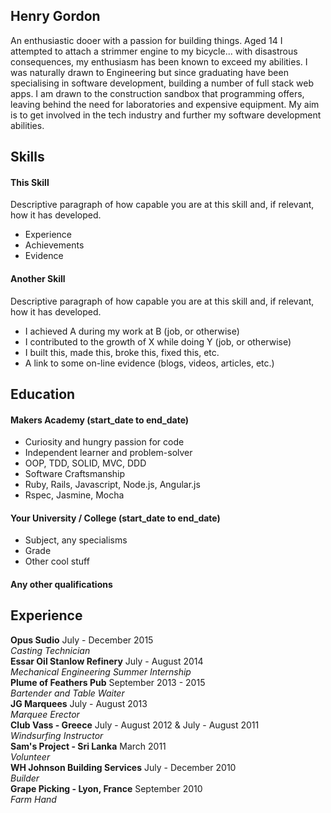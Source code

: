 ## Henry Gordon

An enthusiastic dooer with a passion for building things. Aged 14 I attempted to attach a strimmer engine to my bicycle... with disastrous consequences, my enthusiasm has been known to exceed my abilities. I was naturally drawn to Engineering but since graduating have been specialising in software development, building a number of full stack web apps. I am drawn to the construction sandbox that programming offers, leaving behind the need for laboratories and expensive equipment. My aim is to get involved in the tech industry and further my software development abilities.



## Skills

#### This Skill

Descriptive paragraph of how capable you are at this skill and, if relevant, how it has developed.

- Experience
- Achievements
- Evidence

#### Another Skill

Descriptive paragraph of how capable you are at this skill and, if relevant, how it has developed.

- I achieved A during my work at B (job, or otherwise)
- I contributed to the growth of X while doing Y (job, or otherwise)
- I built this, made this, broke this, fixed this, etc.
- A link to some on-line evidence (blogs, videos, articles, etc.)

## Education

#### Makers Academy (start_date to end_date)

- Curiosity and hungry passion for code
- Independent learner and problem-solver
- OOP, TDD, SOLID, MVC, DDD
- Software Craftsmanship
- Ruby, Rails, Javascript, Node.js, Angular.js
- Rspec, Jasmine, Mocha

#### Your University / College (start_date to end_date)

- Subject, any specialisms
- Grade
- Other cool stuff

#### Any other qualifications

## Experience

**Opus Sudio** July - December 2015  
*Casting Technician*  
**Essar Oil Stanlow Refinery** July - August 2014   
*Mechanical Engineering Summer Internship*  
**Plume of Feathers Pub** September 2013 - 2015  
*Bartender and Table Waiter*  
**JG Marquees** July - August 2013   
*Marquee Erector*  
**Club Vass - Greece** July - August 2012 & July - August 2011   
*Windsurfing Instructor*  
**Sam's Project - Sri Lanka** March 2011   
*Volunteer*  
**WH Johnson Building Services** July - December 2010   
*Builder*  
**Grape Picking - Lyon, France** September 2010  
*Farm Hand*  
